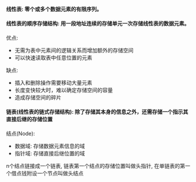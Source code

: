 #### 线性表: 零个或多个数据元素的有限序列。

#### 线性表的顺序存储结构: 用一段地址连续的存储单元一次存储线性表的数据元素。

优点:
- 无需为表中元素间的逻辑关系而增加额外的存储空间
- 可以快速读取表中任意位置的元素

缺点:
- 插入和删除操作需要移动大量元素
- 长度变快较大时，难以确定存储空间的容量
- 造成存储空间的碎片


#### 链表(线性表的链式存储结构): 除了存储其本身的信息之外，还需存储一个指示其直接后继的存储位置

结点(Node): 
- 数据域: 存储数据元素信息的域
- 指针域: 存储直接后继位置的域

n个结点链接成一个链表, 链表第一个结点的存储位置叫做头指针, 在单链表的第一个借点钱附设一个节点叫做头结点

